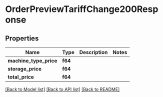 # OrderPreviewTariffChange200Response

## Properties

Name | Type | Description | Notes
------------ | ------------- | ------------- | -------------
**machine_type_price** | **f64** |  | 
**storage_price** | **f64** |  | 
**total_price** | **f64** |  | 

[[Back to Model list]](../README.md#documentation-for-models) [[Back to API list]](../README.md#documentation-for-api-endpoints) [[Back to README]](../README.md)


